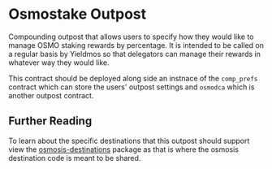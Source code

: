 # Osmostake Outpost

Compounding outpost that allows users to specify how they would like to manage OSMO staking rewards by percentage. It is intended to be called on a regular basis by Yieldmos so that delegators can manage their rewards in whatever way they would like.

This contract should be deployed along side an instnace of the `comp_prefs` contract which can store the users' outpost settings and `osmodca` which is another outpost contract.

## Further Reading

To learn about the specific destinations that this outpost should support view the [osmosis-destinations](../../packages/osmosis-destinations/README.md) package as that is where the osmosis destination code is meant to be shared.
